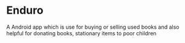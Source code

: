 # Enduro
A Android app which is use for buying or selling used books and also helpful for donating books, stationary items to poor children
